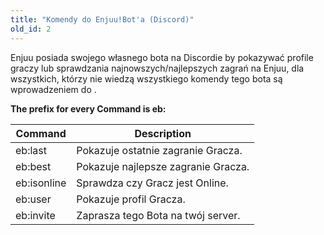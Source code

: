 ```yaml
---
title: "Komendy do Enjuu!Bot'a (Discord)"
old_id: 2
---
```

Enjuu posiada swojego własnego bota na Discordie by pokazywać profile graczy lub sprawdzania najnowszych/najlepszych zagrań na Enjuu, dla wszystkich, którzy nie wiedzą wszystkiego komendy tego bota są wprowadzeniem do .

__The prefix for every Command is eb:__

Command | Description
------------ | -------------
eb:last <Gracz> | Pokazuje ostatnie zagranie Gracza.
eb:best <Gracz> | Pokazuje najlepsze zagranie Gracza.
eb:isonline <Gracz> | Sprawdza czy Gracz jest Online.
eb:user <Gracz> | Pokazuje profil Gracza.
eb:invite <Gracz> | Zaprasza tego Bota na twój server.